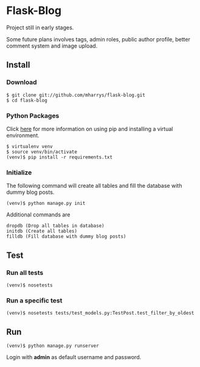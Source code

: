 # Flask-Blog

Project still in early stages.

Some future plans involves tags, admin roles, public author profile, better comment system and image
upload.

## Install

### Download

    $ git clone git://github.com/mharrys/flask-blog.git
    $ cd flask-blog

### Python Packages

Click [here](http://www.pip-installer.org/en/latest/index.html) for more information on using pip and installing a virtual environment.

    $ virtualenv venv
    $ source venv/bin/activate
    (venv)$ pip install -r requirements.txt

### Initialize

The following command will create all tables and fill the database with dummy blog posts.

    (venv)$ python manage.py init

Additional commands are

    dropdb (Drop all tables in database)
    initdb (Create all tables)
    filldb (Fill database with dummy blog posts)

## Test

### Run all tests
    (venv)$ nosetests

### Run a specific test
    (venv)$ nosetests tests/test_models.py:TestPost.test_filter_by_oldest

## Run

    (venv)$ python manage.py runserver

Login with **admin** as default username and password.
